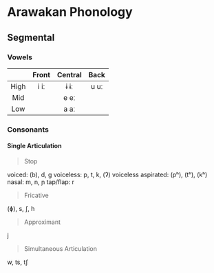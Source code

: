 # Arawakan Phonology

## Segmental
### Vowels

| | Front | Central | Back |
| :---: | :---: | :---: | :---: |
| High | i iː | ɨ ɨː | u uː |
| Mid | | e eː | |
| Low | | a aː | |

### Consonants

#### Single Articulation

> Stop

voiced: (b), d, ɡ
voiceless: p, t, k, (ʔ)
voiceless aspirated: (pʰ), (tʰ), (kʰ)
nasal: m, n, ɲ
tap/flap: r

> Fricative

(ɸ), s, ʃ, h

> Approximant

j

> Simultaneous Articulation

w, ts, tʃ